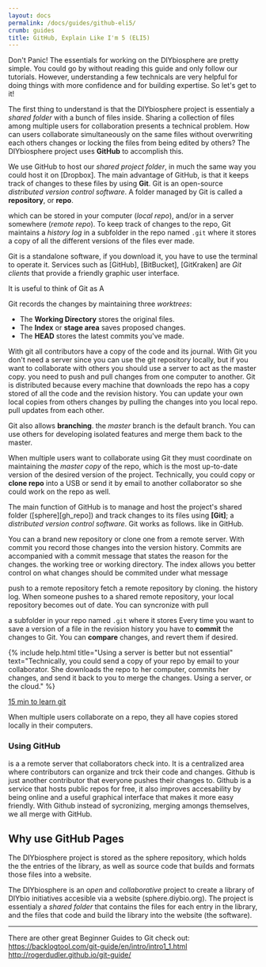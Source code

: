 ```yaml
---
layout: docs
permalink: /docs/guides/github-eli5/
crumb: guides
title: GitHub, Explain Like I'm 5 (ELI5)
---
```


Don't Panic! The essentials for working on the DIYbiosphere are pretty simple. You could go by without reading this guide and only follow our tutorials. However, understanding a few technicals are very helpful for doing things with more confidence and for building expertise. So let's get to it!

The first thing to understand is that the DIYbiosphere project is essentialy a _shared folder_ with a bunch of files inside. Sharing a collection of files among multiple users for collaboration presents a technical problem. How can users collaborate simultaneously on the same files without overwriting each others changes or locking the files from being edited by others? The DIYbiosphere project uses **GitHub** to accomplish this.

We use GitHub to host our _shared project folder_, in much the same way you could host it on [Dropbox]. The main advantage of GitHub, is that it keeps track of changes to these files by using **Git**. Git is an open-source _distributed version control software_. A folder managed by Git is called a **repository**, or **repo**.

 which can be stored in your computer (_local repo_), and/or in a server somewhere (_remote repo_). To keep track of changes to the repo, Git maintains a _history log_ in a subfolder in the repo named `.git` where it stores a copy of all the different versions of the files ever made.


Git is a standalone software, if you download it, you have to use the terminal to operate it. Services such as [GitHub], [BitBucket], [GitKraken] are _Git clients_ that provide a friendly graphic user interface.

It is useful to think of Git as A


Git records the changes by maintaining three _worktrees_:

- The **Working Directory** stores the original files.
- The **Index** or **stage area** saves proposed changes.
- The **HEAD** stores the latest commits you've made.

With git all contributors have a copy of the code and its journal.
With Git you don't need a server since you can use the git repository locally, but if you want to collaborate with others you should use a server to act as the master copy. you need to push and pull changes from one computer to another. Git is distributed because every machine that downloads the repo has a copy stored of all the code and the revision history.
You can update your own local copies from others changes by pulling the changes into you local repo. pull updates from each other.

Git also allows **branching**. the _master_ branch is the default branch. You can use others for developing isolated features and merge them back to the master.

When multiple users want to collaborate using Git they must coordinate on maintaining the _master copy_ of the repo, which is the most up-to-date version of the desired version of the project. Technically, you could copy or **clone repo** into a USB or send it by email to another collaborator so she could work on the repo as well.

The main function of GitHub is to manage and host the project's shared folder ([sphere][gh_repo]) and track changes to its files using **[Git]**; a _distributed version control software_. Git works as follows.  like in GitHub.

You can a brand new repository or clone one from a remote server. With commit you record those changes into the version history. Commits are accompanied with a commit message that states the reason for the changes. the working tree or working directory. The index allows you better control on what changes should be commited under what message

push to a remote repository
fetch a remote repository by cloning. the history log. When someone pushes to a shared remote repository, your local repository becomes out of date. You can syncronize with pull

a subfolder in your repo named `.git` where it stores  Every time you want to save a version of a file in the revision history you have to **commit** the changes to Git. You can **compare** changes, and revert them if desired.


{% include help.html title="Using a server is better but not essential" text="Technically, you could send a copy of your repo by email to your collaborator. She downloads the repo to her computer, commits her changes, and send it back to you to merge the changes. Using a server, or the cloud." %}




[15 min to learn git](https://try.github.io/levels/1/challenges/1)



When multiple users collaborate on a repo, they all have copies stored locally in their computers.






### Using GitHub
 is a a remote server that collaborators check into. It is a centralized area where contributors can organize and trck their code and changes. Github is just another contributor that everyone pushes their changes to.
Github is a service that hosts public repos for free, it also improves accesability by being online and a useful graphical interface that makes it more easy friendly. With Github instead of sycronizing, merging amongs themselves, we all merge with GitHub.



## Why use GitHub Pages
The DIYbiosphere project is stored as the sphere repository, which holds the the entries of the library, as well as source code that builds and formats those files into a website.

The DIYbiosphere is an _open_ and _collaborative_ project to create a library of DIYbio initiatives accesible via a website (sphere.diybio.org). The project is essentialy a _shared folder_ that contains the files for each entry in the library, and the files that code and build the library into the website (the software).

---
There are other great Beginner Guides to Git check out:
https://backlogtool.com/git-guide/en/intro/intro1_1.html
http://rogerdudler.github.io/git-guide/
